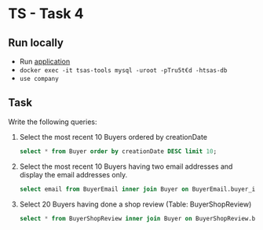 # TS - Task 4

## Run locally

- Run [application](https://github.com/trustedshops/docker-aspirant)
- `docker exec -it tsas-tools mysql -uroot -pTru5t€d -htsas-db`
- `use company`

## Task

Write the following queries:

1. Select the most recent 10 Buyers ordered by creationDate

   ```sql
   select * from Buyer order by creationDate DESC limit 10;
   ```

1. Select the most recent 10 Buyers having two email addresses and display the email addresses only.

   ```sql
   select email from BuyerEmail inner join Buyer on BuyerEmail.buyer_id = Buyer.id group by email having count(*) = 2 order by Buyer.creationDate desc limit 10;
   ```

1. Select 20 Buyers having done a shop review (Table: BuyerShopReview)

   ```sql
   select * from BuyerShopReview inner join Buyer on BuyerShopReview.buyer_id = Buyer.id where BuyerShopReview.text is not null limit 20;
   ```
